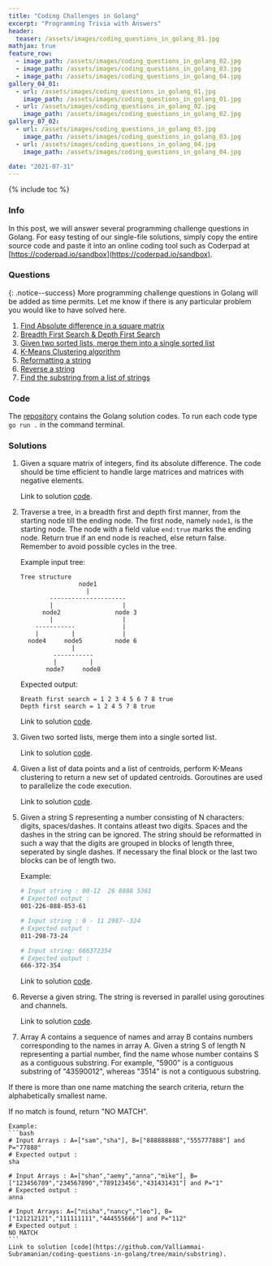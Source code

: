 ```yaml
---
title: "Coding Challenges in Golang"
excerpt: "Programming Trivia with Answers"
header:
  teaser: /assets/images/coding_questions_in_golang_01.jpg
mathjax: true
feature_row:
  - image_path: /assets/images/coding_questions_in_golang_02.jpg
  - image_path: /assets/images/coding_questions_in_golang_03.jpg
  - image_path: /assets/images/coding_questions_in_golang_04.jpg
gallery_04_01:
  - url: /assets/images/coding_questions_in_golang_01.jpg
    image_path: /assets/images/coding_questions_in_golang_01.jpg
  - url: /assets/images/coding_questions_in_golang_02.jpg
    image_path: /assets/images/coding_questions_in_golang_02.jpg
gallery_07_02:
  - url: /assets/images/coding_questions_in_golang_03.jpg
    image_path: /assets/images/coding_questions_in_golang_03.jpg
  - url: /assets/images/coding_questions_in_golang_04.jpg
    image_path: /assets/images/coding_questions_in_golang_04.jpg

date: "2021-07-31"
---
```


<!-- {% include feature_row %} -->

{% include toc %}

### Info
In this post, we will answer several programming challenge questions in Golang. For easy testing of our single-file solutions, simply copy the entire source code and paste it into an online coding tool such as Coderpad at [https://coderpad.io/sandbox](https://coderpad.io/sandbox).

### Questions
{: .notice--success}
More programming challenge questions in Golang will be added as time permits. Let me know if there is any particular problem you would like to have solved here.

1. [Find Absolute difference in a square matrix](#absDiff)
1. [Breadth First Search & Depth First Search](#bfsDfs)
1. [Given two sorted lists, merge them into a single sorted list](#Concatenate)
1. [K-Means Clustering algorithm](#kMeans)
1. [Reformatting a string](#Reformat)
1. [Reverse a string](#stringReverse)
1. [Find the substring from a list of strings](#Substring)

### Code
The [repository](https://github.com/Valliammai-Subramanian/coding-questions-in-golang) contains the Golang solution codes. To run each code type `go run .` in the command terminal.

### Solutions
1. <a name="absDiff"></a> Given a square matrix of integers, find its absolute difference. The code should be time efficient to handle large matrices and matrices with negative elements.

    Link to solution [code](https://github.com/Valliammai-Subramanian/coding-questions-in-golang/tree/main/absDiff).

1. <a name="bfsDfs"></a>Traverse a tree, in a breadth first and depth first manner, from the starting node till the ending node. The first node, namely `node1`, is the starting node. The node with a field value `end:true` marks the ending node. Return true if an end node is reached, else return false. Remember to avoid possible cycles in the tree.

    Example input tree:
    ```text
    Tree structure
                    node1
                      |
            ---------------------
            |                   |
          node2               node 3
            |                   |
        -----------             |
        |         |             |
      node4     node5         node 6
                  |
             -----------
             |         |
           node7     node8
    ```
    Expected output:
    ```text
    Breath first search = 1 2 3 4 5 6 7 8 true
    Depth first search = 1 2 4 5 7 8 true
    ```

    Link to solution [code](https://github.com/Valliammai-Subramanian/coding-questions-in-golang/tree/main/bfsDfs).

1. <a name="Concatenate"></a> Given two sorted lists, merge them into a single sorted list.

    Link to solution [code](https://github.com/Valliammai-Subramanian/coding-questions-in-golang/tree/main/concatenate).

1. <a name="KMeans"></a>Given a list of data points and a list of centroids, perform K-Means clustering to return a new set of updated centroids. Goroutines are used to parallelize the code execution.

    Link to solution [code](https://github.com/Valliammai-Subramanian/coding-questions-in-golang/tree/main/kMeans).

1. <a name="Reformat"></a> Given a string S representing a number consisting of N characters: digits, spaces/dashes. It contains atleast two digits. Spaces and the dashes in the string can be ignored. The string should be reformatted in such a way that the digits are grouped in blocks of length three, seperated by single dashes. If necessary the final block or the last two blocks can be of length two.

    Example: 
    ```bash
    # Input string : 00-12  26 8888 5361 
    # Expected output : 
    001-226-888-853-61
    
    # Input string : 0 - 11 2987--324
    # Expected output :
    011-298-73-24

    # Input string: 666372354
    # Expected output :
    666-372-354   
    ``` 
    Link to solution [code](https://github.com/Valliammai-Subramanian/coding-questions-in-golang/tree/main/reformat).

1. <a name="stringReverse"></a> Reverse a given string. The string is reversed in parallel using goroutines and channels.

    Link to solution [code](https://github.com/Valliammai-Subramanian/coding-questions-in-golang/tree/main/stringReverse).

1. <a name="Substring"></a>Array A contains a sequence of names and array B contains numbers corresponding to the names in array A. Given a string S of length N representing a partial number, find the name whose number contains S as a contiguous substring. For example, "5900" is a contiguous substring of "43590012", whereas "3514" is not a contiguous substring.

If there is more than one name matching the search criteria, return the alphabetically smallest name.

If no match is found, return "NO MATCH".

    Example: 
    ```bash
    # Input Arrays : A=["sam","sha"], B=["888888888","555777888"] and P="77888"
    # Expected output : 
    sha
    
    # Input Arrays : A=["shan","aemy","anna","mike"], B=["123456789","234567890","789123456","431431431"] and P="1"
    # Expected output :
    anna

    # Input Arrays: A=["nisha","nancy","leo"], B=["121212121","111111111","444555666"] and P="112"
    # Expected output :
    NO MATCH 
    ``` 
    Link to solution [code](https://github.com/Valliammai-Subramanian/coding-questions-in-golang/tree/main/substring).